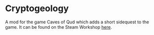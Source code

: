 # Cryptogeology
A mod for the game Caves of Qud which adds a short sidequest to the game. It can be found on the Steam Workshop [here](https://steamcommunity.com/sharedfiles/filedetails/?id=2929976165).
